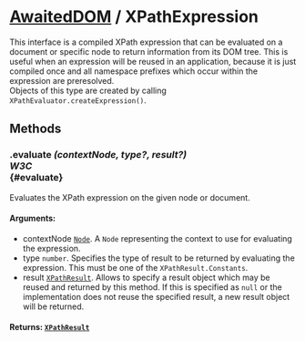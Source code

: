 # [AwaitedDOM](/docs/basic-client/awaited-dom) <span>/</span> XPathExpression

<div class='overview'><span class="seoSummary">This interface is a compiled XPath expression that can be evaluated on a document or specific node to return information from its DOM tree.</span> This is useful when an expression will be reused in an application, because it is just compiled once and all namespace prefixes which occur within the expression are preresolved.</div>

<div class='overview'>Objects of this type are created by calling <code>XPathEvaluator.createExpression()</code>.</div>

## Methods

### .evaluate *(contextNode, type?, result?)* <div class="specs"><i>W3C</i></div> {#evaluate}

Evaluates the XPath expression on the given node or document.

#### **Arguments**:


 - contextNode [`Node`](/docs/awaited-dom/node). A <code>Node</code> representing the context to use for evaluating the expression.
 - type `number`. Specifies the type of result to be returned by evaluating the expression. This must be one of the <code>XPathResult.Constants</code>.
 - result [`XPathResult`](/docs/awaited-dom/x-path-result). Allows to specify a result object which may be reused and returned by this method. If this is specified as <code>null</code> or the implementation does not reuse the specified result, a new result object will be returned.

#### **Returns**: [`XPathResult`](/docs/awaited-dom/x-path-result)
